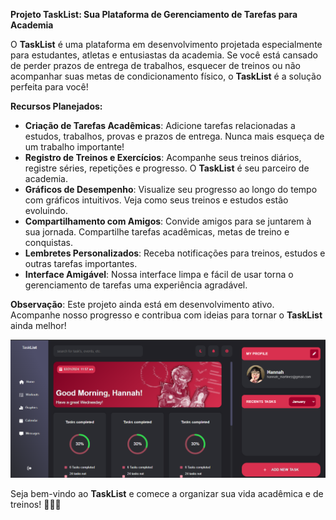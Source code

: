 **Projeto TaskList: Sua Plataforma de Gerenciamento de Tarefas para Academia**

O **TaskList** é uma plataforma em desenvolvimento projetada especialmente para estudantes, atletas e entusiastas da academia. Se você está cansado de perder prazos de entrega de trabalhos, esquecer de treinos ou não acompanhar suas metas de condicionamento físico, o **TaskList** é a solução perfeita para você!

**Recursos Planejados:**
- **Criação de Tarefas Acadêmicas**: Adicione tarefas relacionadas a estudos, trabalhos, provas e prazos de entrega. Nunca mais esqueça de um trabalho importante!
- **Registro de Treinos e Exercícios**: Acompanhe seus treinos diários, registre séries, repetições e progresso. O **TaskList** é seu parceiro de academia.
- **Gráficos de Desempenho**: Visualize seu progresso ao longo do tempo com gráficos intuitivos. Veja como seus treinos e estudos estão evoluindo.
- **Compartilhamento com Amigos**: Convide amigos para se juntarem à sua jornada. Compartilhe tarefas acadêmicas, metas de treino e conquistas.
- **Lembretes Personalizados**: Receba notificações para treinos, estudos e outras tarefas importantes.
- **Interface Amigável**: Nossa interface limpa e fácil de usar torna o gerenciamento de tarefas uma experiência agradável.

**Observação**: Este projeto ainda está em desenvolvimento ativo. Acompanhe nosso progresso e contribua com ideias para tornar o **TaskList** ainda melhor!

![Print do Projeto TaskList](https://github.com/m4rrec0s/TaskList/blob/main/about/print.png?raw=true)

Seja bem-vindo ao **TaskList** e comece a organizar sua vida acadêmica e de treinos! 📝🏋️‍♂️